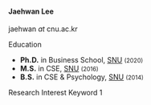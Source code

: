 <h4>Jaehwan Lee</h4>

<i class="fa-regular fa-envelope"></i> jaehwan <i>at</i> cnu.ac.kr

Education

<ul>
  <li><strong>Ph.D.</strong> in Business School, <a href="https://en.snu.ac.kr/">SNU</a> <small>(2020)</small></li>
  <li><strong>M.S.</strong> in CSE, <a href="https://en.snu.ac.kr/">SNU</a> <small>(2016)</small></li>
  <li><strong>B.S.</strong> in CSE & Psychology, <a href="https://en.snu.ac.kr/">SNU</a> <small>(2014)</small></li>
</ul>

Research Interest
<i class="fa-regular fa-hashtag"></i>Keyword 1
